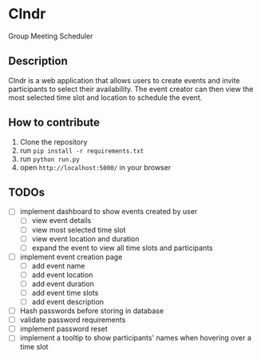 # Clndr

Group Meeting Scheduler

## Description
Clndr is a web application that allows users to create events and invite participants to select their availability. The event creator can then view the most selected time slot and location to schedule the event.

## How to contribute
1. Clone the repository
2. run `pip install -r requirements.txt`
3. run `python run.py`
4. open `http://localhost:5000/` in your browser

## TODOs
- [ ] implement dashboard to show events created by user
	- [ ] view event details
	- [ ] view most selected time slot
	- [ ] view event location and duration
	- [ ] expand the event to view all time slots and participants
- [ ] implement event creation page
	- [ ] add event name
	- [ ] add event location
	- [ ] add event duration
	- [ ] add event time slots
	- [ ] add event description
- [ ] Hash passwords before storing in database
- [ ] validate password requirements
- [ ] implement password reset
- [ ] implement a tooltip to show participants' names when hovering over a time slot
